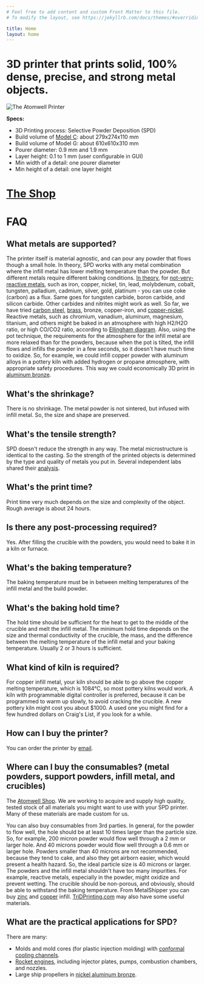 ```yaml
---
# Feel free to add content and custom Front Matter to this file.
# To modify the layout, see https://jekyllrb.com/docs/themes/#overriding-theme-defaults

title: Home
layout: home
---
```


# 3D printer that prints solid, 100% dense, precise, and strong metal objects.


![The Atomwell Printer](/assets/img/printer.jpg)

**Specs:**
 - 3D Printing process: Selective Powder Deposition (SPD)
 - Build volume of [Model C](https://shop.atomwell.com/products/atomwell-model-c-printer): about 279x274x110 mm
 - Build volume of Model G: about 610x610x310 mm
 - Pourer diameter: 0.9 mm and 1.9 mm
 - Layer height: 0.1 to 1 mm (user configurable in GUI)
 - Min width of a detail: one pourer diameter
 - Min height of a detail: one layer height


# [The Shop](https://shop.atomwell.com/)


# FAQ
## What metals are supported?

The printer itself is material agnostic, and can pour any powder that flows though a small hole. In theory, SPD works with any metal combination where the infill metal has lower melting temperature than the powder. But different metals require different baking conditions. [In theory](https://en.wikipedia.org/wiki/Ellingham_diagram), for [not-very-reactive metals](https://en.wikipedia.org/wiki/Reactivity_series), such as iron, copper, nickel, tin, lead, molybdenum, cobalt, tungsten, palladium, cadmium, silver, gold, platinum - you can use coke (carbon) as a flux. Same goes for tungsten carbide, boron carbide, and silicon carbide. Other carbides and nitrites might work as well. So far, we have tried [carbon steel](https://docs.google.com/spreadsheets/d/1InG5o_eR3Z1hYlxJB3COUeOonhFEBPlwYaCg1Lemv4Q/edit?usp=sharing>), [brass](https://docs.google.com/spreadsheets/d/18NCpYvJ4JaTn_vihkoSAjU3ODrVvq1mPrt4nNHfykZE/edit?usp=sharing), bronze, copper-iron, and [copper-nickel](https://docs.google.com/spreadsheets/d/1wGesWI6_bRnYGpHiXtUsIiW4QXO45Ab6jgjt0TzkKvU/edit?usp=sharing). Reactive metals, such as chromium, vanadium, aluminum, magnesium, titanium, and others might be baked in an atmosphere with high H2/H2O ratio, or high CO/CO2 ratio, according to [Ellingham diagram](ttp://web.mit.edu/2.813/www/readings/Ellingham_diagrams.pdf). Also, using the pot technique, the requirements for the atmosphere for the infill metal are more relaxed than for the powders, because when the pot is tilted, the infill flows and infills the powder in a few seconds, so it doesn't have much time to oxidize. So, for example, we could infill copper powder with aluminum alloys in a pottery kiln with added hydrogen or propane atmosphere, with appropriate safety procedures. This way we could economically 3D print in [aluminum bronze](ttps://www.copper.org/publications/newsletters/innovations/2002/08/aluminum_bronze.pdf).



## What's the shrinkage?

There is no shrinkage. The metal powder is not sintered, but infused with infill metal. So, the size and shape are preserved.



## What's the tensile strength?

SPD doesn't reduce the strength in any way. The metal microstructure is identical to the casting. So the strength of the printed objects is determined by the type and quality of metals you put in. Several independent labs shared their [analysis](https://drive.google.com/open?id=10Pq88kBZLvNwrTfFW9AO5eOt8JnsLkd4).



## What's the print time?

Print time very much depends on the size and complexity of the object. Rough average is about 24 hours.



## Is there any post-processing required?

Yes. After filling the crucible with the powders, you would need to bake it in a kiln or furnace.



## What's the baking temperature?

The baking temperature must be in between melting temperatures of the infill metal and the build powder.



## What's the baking hold time?

The hold time should be sufficient for the heat to get to the middle of the crucible and melt the infill metal. The minimum hold time depends on the size and thermal conductivity of the crucible, the mass, and the difference between the melting temperature of the infill metal and your baking temperature. Usually 2 or 3 hours is sufficient.



## What kind of kiln is required?

For copper infill metal, your kiln should be able to go above the copper melting temperature, which is 1084°C, so most pottery kilns would work. A kiln with programmable digital controller is preferred, because it can be programmed to warm up slowly, to avoid cracking the crucible. A new pottery kiln might cost you about $1000. A used one you might find for a few hundred dollars on Craig's List, if you look for a while.



## How can I buy the printer?

You can order the printer by [email](mailto:contact@atomwell.com).



## Where can I buy the consumables? (metal powders, support powders, infill metal, and crucibles)

The [Atomwell Shop](https://shop.atomwell.com). We are working to acquire and supply high quality, tested stock of all materials you might want to use with your SPD printer. Many of these materials are made custom for us.

You can also buy consumables from 3rd parties. In general, for the powder to flow well, the hole should be at least 10 times larger than the particle size. So, for example, 200 micron powder would flow well through a 2 mm or larger hole. And 40 microns powder would flow well through a 0.6 mm or larger hole. Powders smaller than 40 microns are not recommended, because they tend to cake, and also they get airborn easier, which would present a health hazard. So, the ideal particle size is 40 microns or larger. The powders and the infill metal shouldn't have too many impurities. For example, reactive metals, especially in the powder, might oxidize and prevent wetting. The crucible should be non-porous, and obviously, should be able to withstand the baking temperature. From MetalShipper you can buy [zinc](https://www.metalshipper.com/zinc.html) and [copper](https://www.metalshipper.com/copper-chop.html) infill. [TriDPrinting.com](TriDPrinting.com) may also have some useful materials.



## What are the practical applications for SPD?

There are many:
 - Molds and mold cores (for plastic injection molding) with [conformal cooling channels](https://www.google.com/search?q=conformal+cooling+channels&client=ubuntu&hl=en&sxsrf=ALeKk00GumPqh0f0ofqcKaueSphStd-npA:1583881270059&source=lnms&tbm=isch&sa=X&ved=2ahUKEwjc997DgZHoAhWhoFsKHX4pCLkQ_AUoAXoECA4QAw&biw=1920&bih=1008).
 - [Rocket engines](https://www.google.com/search?q=3d+printed+rocket+engines&tbm=isch&ved=2ahUKEwja3LLFgZHoAhX8IzQIHV5eAS8Q2-cCegQIABAA&oq=3d+printed+rocket+engine&gs_l=img.1.0.35i39j0l2j0i8i30j0i24.1120054.1123217..1123660...0.0..0.110.397.2j2......0....1..gws-wiz-img.......0i131j0i67.17KuG2yDdYE&ei=ORxoXprcH_zH0PEP3ryF-AI&bih=1008&biw=1920&client=ubuntu&hl=en), including injector plates, pumps, combustion chambers, and nozzles.
 - Large ship propellers in [nickel aluminum bronze](https://www.copper.org/applications/marine/nickel_al_bronze/pub-222-nickel-al-bronze-guide-engineers.pdf).
